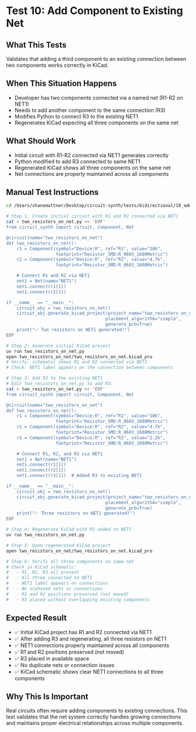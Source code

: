 # Test 10: Add Component to Existing Net

## What This Tests
Validates that adding a third component to an existing connection between two components works correctly in KiCad.

## When This Situation Happens
- Developer has two components connected via a named net (R1-R2 on NET1)
- Needs to add another component to the same connection (R3)
- Modifies Python to connect R3 to the existing NET1
- Regenerates KiCad expecting all three components on the same net

## What Should Work
- Initial circuit with R1-R2 connected via NET1 generates correctly
- Python modified to add R3 connected to same NET1
- Regenerated KiCad shows all three components on the same net
- Net connections are properly maintained across all components

## Manual Test Instructions

```bash
cd /Users/shanemattner/Desktop/circuit-synth/tests/bidirectional/10_add_to_net

# Step 1: Create initial circuit with R1 and R2 connected via NET1
cat > two_resistors_on_net.py << 'EOF'
from circuit_synth import circuit, Component, Net

@circuit(name="two_resistors_on_net")
def two_resistors_on_net():
    r1 = Component(symbol="Device:R", ref="R1", value="10k",
                   footprint="Resistor_SMD:R_0603_1608Metric")
    r2 = Component(symbol="Device:R", ref="R2", value="4.7k",
                   footprint="Resistor_SMD:R_0603_1608Metric")

    # Connect R1 and R2 via NET1
    net1 = Net(name="NET1")
    net1.connect(r1[1])
    net1.connect(r2[1])

if __name__ == "__main__":
    circuit_obj = two_resistors_on_net()
    circuit_obj.generate_kicad_project(project_name="two_resistors_on_net",
                                      placement_algorithm="simple",
                                      generate_pcb=True)
    print("✅ Two resistors on NET1 generated!")
EOF

# Step 2: Generate initial KiCad project
uv run two_resistors_on_net.py
open two_resistors_on_net/two_resistors_on_net.kicad_pro
# Verify: schematic shows R1 and R2 connected via NET1
# Check: NET1 label appears on the connection between components

# Step 3: Add R3 to the existing NET1
# Edit two_resistors_on_net.py to add R3:
cat > two_resistors_on_net.py << 'EOF'
from circuit_synth import circuit, Component, Net

@circuit(name="two_resistors_on_net")
def two_resistors_on_net():
    r1 = Component(symbol="Device:R", ref="R1", value="10k",
                   footprint="Resistor_SMD:R_0603_1608Metric")
    r2 = Component(symbol="Device:R", ref="R2", value="4.7k",
                   footprint="Resistor_SMD:R_0603_1608Metric")
    r3 = Component(symbol="Device:R", ref="R3", value="2.2k",
                   footprint="Resistor_SMD:R_0603_1608Metric")

    # Connect R1, R2, and R3 via NET1
    net1 = Net(name="NET1")
    net1.connect(r1[1])
    net1.connect(r2[1])
    net1.connect(r3[1])  # Added R3 to existing NET1

if __name__ == "__main__":
    circuit_obj = two_resistors_on_net()
    circuit_obj.generate_kicad_project(project_name="two_resistors_on_net",
                                      placement_algorithm="simple",
                                      generate_pcb=True)
    print("✅ Three resistors on NET1 generated!")
EOF

# Step 4: Regenerate KiCad with R3 added to NET1
uv run two_resistors_on_net.py

# Step 5: Open regenerated KiCad project
open two_resistors_on_net/two_resistors_on_net.kicad_pro

# Step 6: Verify all three components on same net
# Check in KiCad schematic:
#   - R1, R2, R3 all present
#   - All three connected to NET1
#   - NET1 label appears on connections
#   - No orphaned nets or connections
#   - R1 and R2 positions preserved (not moved)
#   - R3 placed without overlapping existing components
```

## Expected Result

- ✅ Initial KiCad project has R1 and R2 connected via NET1
- ✅ After adding R3 and regenerating, all three resistors on NET1
- ✅ NET1 connections properly maintained across all components
- ✅ R1 and R2 positions preserved (not moved)
- ✅ R3 placed in available space
- ✅ No duplicate nets or connection issues
- ✅ KiCad schematic shows clear NET1 connections to all three components

## Why This Is Important

Real circuits often require adding components to existing connections. This test validates that the net system correctly handles growing connections and maintains proper electrical relationships across multiple components.
